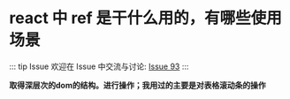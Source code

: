 # react 中 ref 是干什么用的，有哪些使用场景



::: tip Issue 
 欢迎在 Issue 中交流与讨论: [Issue 93](https://github.com/shfshanyue/Daily-Question/issues/93) 
:::

**取得深层次的dom的结构。进行操作；我用过的主要是对表格滚动条的操作**